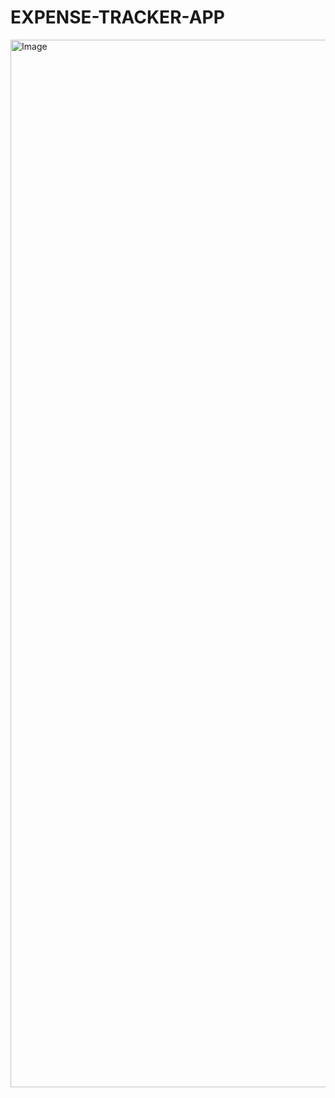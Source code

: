 # EXPENSE-TRACKER-APP
<img width="1676" alt="Image" src="https://github.com/user-attachments/assets/8640fc93-5553-4a1b-be3c-ac12fed2c4b8" />
